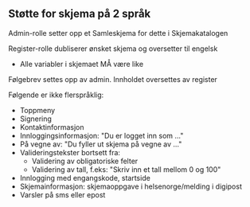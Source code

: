 ## Støtte for skjema på 2 språk

Admin-rolle setter opp et Samleskjema for dette i Skjemakatalogen

Register-rolle dubliserer ønsket skjema og oversetter til engelsk
- Alle variabler i skjemaet MÅ være like

Følgebrev settes opp av admin. Innholdet oversettes av register


Følgende er ikke flerspråklig:
- Toppmeny 
- Signering
- Kontaktinformasjon
- Innloggingsinformasjon: "Du er logget inn som ..."
- På vegne av: "Du fyller ut skjema på vegne av ..."
- Valideringstekster bortsett fra:
  - Validering av obligatoriske felter
  - Validering av tall, f.eks: "Skriv inn et tall mellom 0 og 100"
- Innlogging med engangskode, startside 
- Skjemainformasjon: skjemaoppgave i helsenorge/melding i digipost
- Varsler på sms eller epost
